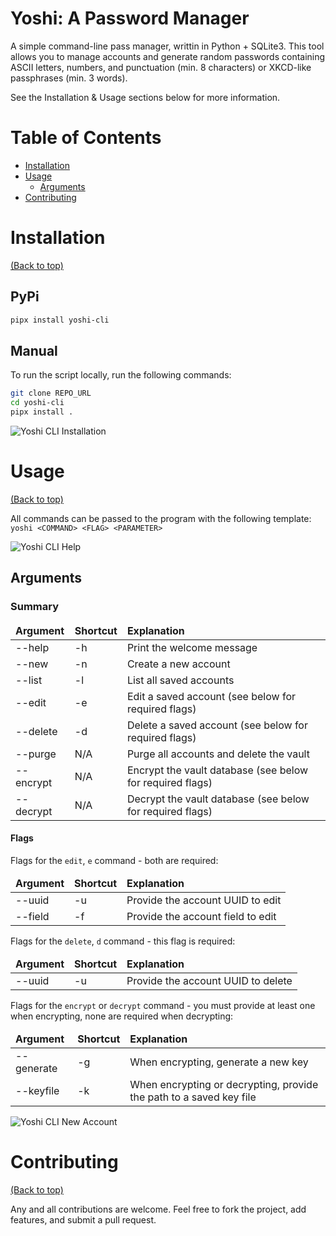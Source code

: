 # Yoshi: A Password Manager

A simple command-line pass manager, writtin in Python + SQLite3. This tool
allows you to manage accounts and generate random passwords containing ASCII
letters, numbers, and punctuation (min. 8 characters) or XKCD-like passphrases
(min. 3 words).

See the Installation & Usage sections below for more information.

# Table of Contents

-   [Installation](#installation)
-   [Usage](#usage)
    -   [Arguments](#arguments)
-   [Contributing](#contributing)

# Installation

[(Back to top)](#table-of-contents)

## PyPi

```bash
pipx install yoshi-cli
```

## Manual

To run the script locally, run the following commands:

```bash
git clone REPO_URL
cd yoshi-cli
pipx install .
```

![Yoshi CLI Installation](./examples/installation.png)

# Usage

[(Back to top)](#table-of-contents)

All commands can be passed to the program with the following template:  
`yoshi <COMMAND> <FLAG> <PARAMETER>`

![Yoshi CLI Help](./examples/help.png)

## Arguments

### Summary

<table>
  <thead>
    <tr>
      <td><b>Argument</b></td>
      <td><b>Shortcut</b></td>
      <td><b>Explanation</b></td>
    </tr>
  </thead>
  <tbody>
    <tr>
      <td>--help</td>
      <td>-h</td>
      <td>Print the welcome message</td>
    </tr>
    <tr>
      <td>--new</td>
      <td>-n</td>
      <td>Create a new account</td>
    </tr>
    <tr>
      <td>--list</td>
      <td>-l</td>
      <td>List all saved accounts</td>
    </tr>
    <tr>
      <td>--edit</td>
      <td>-e</td>
      <td>Edit a saved account (see below for required flags)</td>
    </tr>
    <tr>
      <td>--delete</td>
      <td>-d</td>
      <td>Delete a saved account (see below for required flags)</td>
    </tr>
    <tr>
      <td>--purge</td>
      <td>N/A</td>
      <td>Purge all accounts and delete the vault</td>
    </tr>
    <tr>
      <td>--encrypt</td>
      <td>N/A</td>
      <td>Encrypt the vault database (see below for required flags)</td>
    </tr>
    <tr>
      <td>--decrypt</td>
      <td>N/A</td>
      <td>Decrypt the vault database (see below for required flags)</td>
    </tr>
  </tbody>
</table>

#### Flags

Flags for the `edit`, `e` command - both are required:

<table>
  <thead>
    <tr>
      <td><b>Argument</b></td>
      <td><b>Shortcut</b></td>
      <td><b>Explanation</b></td>
    </tr>
  </thead>
  <tbody>
    <tr>
      <td>--uuid</td>
      <td>-u</td>
      <td>Provide the account UUID to edit</td>
    </tr>
    <tr>
      <td>--field</td>
      <td>-f</td>
      <td>Provide the account field to edit</td>
    </tr>
  </tbody>
</table>

Flags for the `delete`, `d` command - this flag is required:

<table>
  <thead>
    <tr>
      <td><b>Argument</b></td>
      <td><b>Shortcut</b></td>
      <td><b>Explanation</b></td>
    </tr>
  </thead>
  <tbody>
    <tr>
      <td>--uuid</td>
      <td>-u</td>
      <td>Provide the account UUID to delete</td>
    </tr>
  </tbody>
</table>

Flags for the `encrypt` or `decrypt` command - you must provide at least one
when encrypting, none are required when decrypting:

<table>
  <thead>
    <tr>
      <td><b>Argument</b></td>
      <td><b>Shortcut</b></td>
      <td><b>Explanation</b></td>
    </tr>
  </thead>
  <tbody>
    <tr>
      <td>--generate</td>
      <td>-g</td>
      <td>When encrypting, generate a new key</td>
    </tr>
    <tr>
      <td>--keyfile</td>
      <td>-k</td>
      <td>When encrypting or decrypting, provide the path to a saved key file</td>
    </tr>
  </tbody>
</table>

![Yoshi CLI New Account](./examples/accounts.png)

# Contributing

[(Back to top)](#table-of-contents)

Any and all contributions are welcome. Feel free to fork the project, add
features, and submit a pull request.
